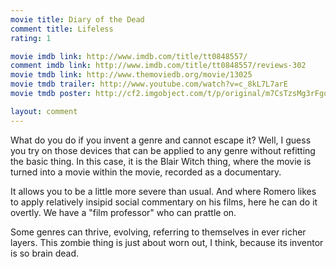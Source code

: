 ```yaml
---
movie title: Diary of the Dead
comment title: Lifeless
rating: 1

movie imdb link: http://www.imdb.com/title/tt0848557/
comment imdb link: http://www.imdb.com/title/tt0848557/reviews-302
movie tmdb link: http://www.themoviedb.org/movie/13025
movie tmdb trailer: http://www.youtube.com/watch?v=c_8kL7L7arE
movie tmdb poster: http://cf2.imgobject.com/t/p/original/m7CsTzsMg3rFgofyfJCiIOymwVD.jpg

layout: comment
---
```


What do you do if you invent a genre and cannot escape it? Well, I guess you try on those devices that can be applied to any genre without refitting the basic thing. In this case, it is the Blair Witch thing, where the movie is turned into a movie within the movie, recorded as a documentary.

It allows you to be a little more severe than usual. And where Romero likes to apply relatively insipid social commentary on his films, here he can do it overtly. We have a "film professor" who can prattle on.

Some genres can thrive, evolving, referring to themselves in ever richer layers. This zombie thing is just about worn out, I think, because its inventor is so brain dead.